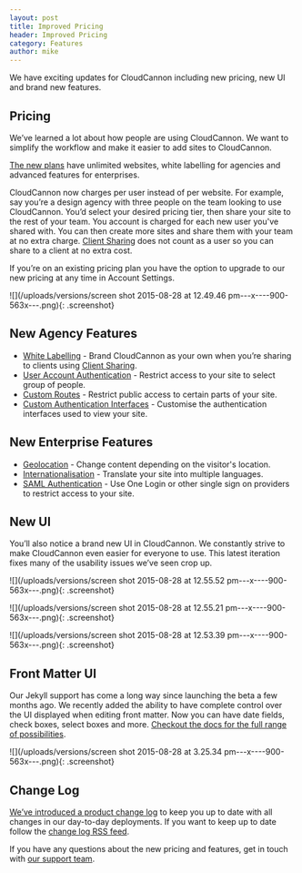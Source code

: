 ```yaml
---
layout: post
title: Improved Pricing
header: Improved Pricing
category: Features
author: mike
---
```


We have exciting updates for CloudCannon including new pricing, new UI and brand new features.

## Pricing

We’ve learned a lot about how people are using CloudCannon. We want to simplify the workflow and make it easier to add sites to CloudCannon.

[The new plans](/pricing/) have unlimited websites, white labelling for agencies and advanced features for enterprises.

CloudCannon now charges per user instead of per website. For example, say you’re a design agency with three people on the team looking to use CloudCannon. You’d select your desired pricing tier, then share your site to the rest of your team. You account is charged for each new user you've shared with. You can then create more sites and share them with your team at no extra charge. [Client Sharing](http://docs.cloudcannon.com/sharing/client-sharing/) does not count as a user so you can share to a client at no extra cost.

If you’re on an existing pricing plan you have the option to upgrade to our new pricing at any time in Account Settings.

![](/uploads/versions/screen shot 2015-08-28 at 12.49.46 pm---x----900-563x---.png){: .screenshot}

## New Agency Features

* [White Labelling](http://docs.cloudcannon.com/sharing/white-labeling/) - Brand CloudCannon as your own when you’re sharing to clients using [Client Sharing](http://docs.cloudcannon.com/sharing/client-sharing/).
* [User Account Authentication](http://docs.cloudcannon.com/authentication/user-accounts/) - Restrict access to your site to select group of people.
* [Custom Routes](http://docs.cloudcannon.com/authentication/custom-routes/) - Restrict public access to certain parts of your site.
* [Custom Authentication Interfaces](http://docs.cloudcannon.com/authentication/custom-interfaces/) - Customise the authentication interfaces used to view your site.

## New Enterprise Features

* [Geolocation](http://docs.cloudcannon.com/i18n/geolocation/) - Change content depending on the visitor's location.
* [Internationalisation](http://docs.cloudcannon.com/i18n/internationalisation/) - Translate your site into multiple languages.
* [SAML Authentication](http://docs.cloudcannon.com/authentication/saml/) - Use One Login or other single sign on providers to restrict access to your site.<!-- Screenshot -->

## New UI

You’ll also notice a brand new UI in CloudCannon. We constantly strive to make CloudCannon even easier for everyone to use. This latest iteration fixes many of the usability issues we’ve seen crop up.

![](/uploads/versions/screen shot 2015-08-28 at 12.55.52 pm---x----900-563x---.png){: .screenshot}

![](/uploads/versions/screen shot 2015-08-28 at 12.55.21 pm---x----900-563x---.png){: .screenshot}

![](/uploads/versions/screen shot 2015-08-28 at 12.53.39 pm---x----900-563x---.png){: .screenshot}

## Front Matter UI

Our Jekyll support has come a long way since launching the beta a few months ago. We recently added the ability to have complete control over the UI displayed when editing front matter. Now you can have date fields, check boxes, select boxes and more. [Checkout the docs for the full range of possibilities](http://docs.cloudcannon.com/editing/front-matter/).

![](/uploads/versions/screen shot 2015-08-28 at 3.25.34 pm---x----900-563x---.png){: .screenshot}

## Change Log

[We’ve introduced a product change log](http://docs.cloudcannon.com/changelog/) to keep you up to date with all changes in our day-to-day deployments. If you want to keep up to date follow the [change log RSS feed](http://docs.cloudcannon.com/rss/).

If you have any questions about the new pricing and features, get in touch with [our support team](http://docs.cloudcannon.com/contact/).
